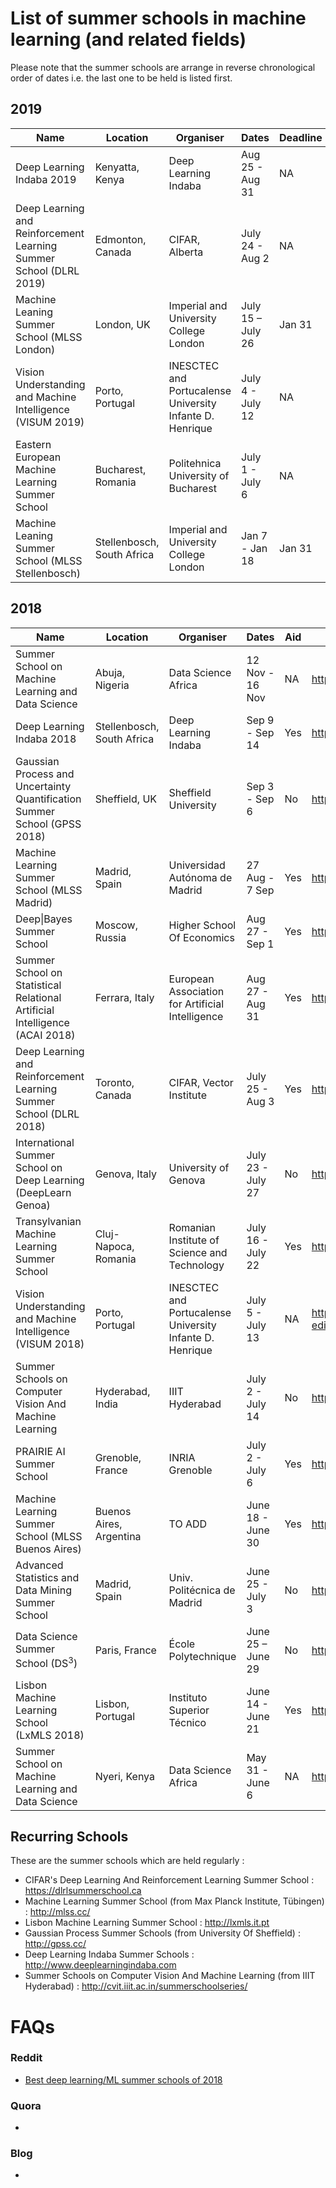 # List of summer schools in machine learning (and related fields)

Please note that the summer schools are arrange in reverse chronological order of dates i.e. the last one to be held is listed first.

## 2019

Name|Location|Organiser|Dates|Deadline|Aid|Website
------|--|--|---|--|-|-
Deep Learning Indaba 2019|Kenyatta, Kenya|Deep Learning Indaba|Aug 25 - Aug 31|NA|NA|http://www.deeplearningindaba.com/indaba-2019.html
Deep Learning and Reinforcement Learning Summer School (DLRL 2019)|Edmonton, Canada|CIFAR, Alberta|July 24 - Aug 2|NA|NA|https://dlrlsummerschool.ca
Machine Leaning Summer School (MLSS London)|London, UK|Imperial and University College London|July 15 – July 26| Jan 31|Yes|https://sites.google.com/view/mlss-2019
Vision Understanding and Machine Intelligence (VISUM 2019)|Porto, Portugal|INESCTEC and Portucalense University Infante D. Henrique|July 4 - July 12|NA|NA|http://visum.inesctec.pt
Eastern European Machine Learning Summer School|Bucharest, Romania|Politehnica University of Bucharest| July 1 - July 6|NA|NA|https://www.eeml.eu
Machine Leaning Summer School (MLSS Stellenbosch)|Stellenbosch, South Africa|Imperial and University College London|Jan 7 - Jan 18| Jan 31|No|https://sites.google.com/view/mlss-2019


## 2018

Name|Location|Organiser|Dates|Aid|Website|
------|--|--|---|-|---|
Summer School on Machine Learning and Data Science|Abuja, Nigeria|Data Science Africa|12 Nov - 16 Nov |NA|http://www.datascienceafrica.org/dsa2018abuja/
Deep Learning Indaba 2018|Stellenbosch, South Africa| Deep Learning Indaba|Sep 9 - Sep 14|Yes|http://www.deeplearningindaba.com/2018.html
Gaussian Process and Uncertainty Quantification Summer School (GPSS 2018)|Sheffield, UK|Sheffield University|Sep 3 - Sep 6| No|http://gpss.cc
Machine Learning Summer School (MLSS Madrid)|Madrid, Spain|Universidad Autónoma de Madrid|27 Aug - 7 Sep|Yes|http://mlss.ii.uam.es/mlss2018
Deep\|Bayes Summer School|Moscow, Russia|Higher School Of Economics|Aug 27 - Sep 1| Yes|http://deepbayes.ru/|
Summer School on Statistical Relational Artificial Intelligence (ACAI 2018)|Ferrara, Italy|European Association for Artificial Intelligence|Aug 27 - Aug 31|Yes|http://acai2018.unife.it/
Deep Learning and Reinforcement Learning Summer School (DLRL 2018)|Toronto, Canada|CIFAR, Vector Institute|July 25 - Aug 3| Yes|https://dlrlsummerschool.ca/home/|
International Summer School on Deep Learning (DeepLearn Genoa)|Genova, Italy|University of Genova| July 23 - July 27|No|http://grammars.grlmc.com/DeepLearn2018|
Transylvanian Machine Learning Summer School|Cluj-Napoca, Romania|Romanian Institute of Science and Technology| July 16 - July 22| Yes|https://tmlss.ro|
Vision Understanding and Machine Intelligence (VISUM 2018)|Porto, Portugal|INESCTEC and Portucalense University Infante D. Henrique|July 5 - July 13|NA|http://visum.inesctec.pt/visum-2018-6th-edition/
Summer Schools on Computer Vision And Machine Learning|Hyderabad, India|IIIT Hyderabad| July 2 - July 14| No|http://cvit.iiit.ac.in/summerschoolseries/
PRAIRIE AI Summer School|Grenoble, France|INRIA Grenoble| July 2 - July 6| Yes|https://project.inria.fr/paiss/|
Machine Learning Summer School (MLSS Buenos Aires)|Buenos Aires, Argentina|TO ADD| June 18 - June 30|Yes|http://mlss2018.net.ar|
Advanced Statistics and Data Mining Summer School|Madrid, Spain|Univ. Politécnica de Madrid| June 25 - July 3|No|http://dia.fi.upm.es/ASDM
Data Science Summer School (DS<sup>3</sup>)|Paris, France|École Polytechnique| June 25 – June 29| No|http://www.ds3-datascience-polytechnique.fr|
Lisbon Machine Learning School (LxMLS 2018)|Lisbon, Portugal|Instituto Superior Técnico| June 14 - June 21|Yes|http://lxmls.it.pt/2018/
Summer School on Machine Learning and Data Science|Nyeri, Kenya|Data Science Africa| May 31 - June 6|NA|http://www.datascienceafrica.org/dsa2018/



## Recurring Schools

These are the summer schools which are held regularly :

- CIFAR's Deep Learning And Reinforcement Learning Summer School : https://dlrlsummerschool.ca
- Machine Learning Summer School (from Max Planck Institute, Tübingen) : http://mlss.cc/
- Lisbon Machine Learning Summer School : http://lxmls.it.pt
- Gaussian Process Summer Schools (from University Of Sheffield) : http://gpss.cc/
- Deep Learning Indaba Summer Schools : http://www.deeplearningindaba.com
- Summer Schools on Computer Vision And Machine Learning (from IIIT Hyderabad) : http://cvit.iiit.ac.in/summerschoolseries/




# FAQs

### Reddit
- [Best deep learning/ML summer schools of 2018](https://www.reddit.com/r/MachineLearning/comments/85s9i8/d_best_deep_learningml_summer_schools_of_2018/)


### Quora

- 

### Blog

- 
